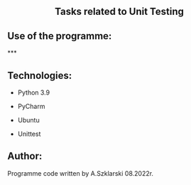 <h2 align="center">Tasks related to Unit Testing</h2>

## Use of the programme:
<p>***</p>

  
## Technologies:
<ul>
<li><p>Python 3.9</p></li>
<li><p>PyCharm</p></li>
<li><p>Ubuntu</p></li>
<li><p>Unittest</p></li>
</ul>


## Author:
Programme code written by A.Szklarski 08.2022r.

